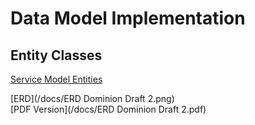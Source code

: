 # Data Model Implementation

## Entity Classes
[Service Model Entities](https://github.com/dominion-game/dominion-service/tree/master/src/main/java/edu/cnm/deepdive/dominionservice/model/entity)

[ERD](/docs/ERD Dominion Draft 2.png)    
[PDF Version](/docs/ERD Dominion Draft 2.pdf)